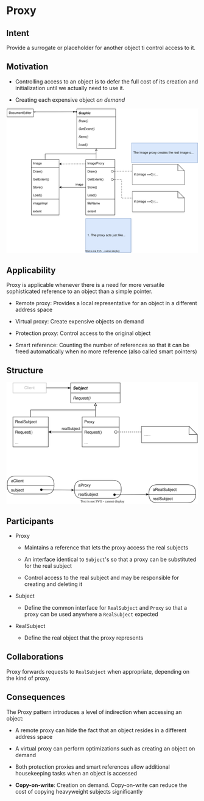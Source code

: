 # Proxy

## Intent

Provide a surrogate or placeholder for another object ti control access to it.

## Motivation

- Controlling access to an object is to defer the full cost of its creation and initialization until we actually need to use it.

- Creating each expensive object *on demand*

![proxy_example!](./img/proxy_example.svg)

## Applicability

Proxy is applicable whenever there is a need for  more versatile sophisticated reference to an object than a simple pointer.

- Remote proxy: Provides a local representative for an object in a different address space

- Virtual proxy: Create expensive objects on demand

- Protection proxy: Control access to the original object

- Smart reference: Counting the number of references so that it can be freed automatically when no more reference (also called smart pointers)

## Structure

![proxy_structure!](./img/proxy_structure.svg)

## Participants

- Proxy
  
  - Maintains a reference that lets the proxy access the real subjects
  
  - An interface identical to `Subject`'s so that a proxy can be substituted for the real subject
  
  - Control access to the real subject and may be responsible for creating and deleting it

- Subject
  
  - Define the common interface for `RealSubject` and `Proxy` so that a proxy can be used anywhere a `RealSubject` expected

- RealSubject
  
  - Define the real object that the proxy represents

## Collaborations

Proxy forwards requests to `RealSubject` when appropriate, depending on the kind of proxy.

## Consequences

The Proxy pattern introduces a level of indirection when accessing an object:

- A remote proxy can hide the fact that an object resides in a different address space

- A virtual proxy can perform optimizations such as creating an object on demand

- Both protection proxies and smart references allow additional housekeeping tasks when an object is accessed

- **Copy-on-write**: Creation on demand. Copy-on-write can reduce the cost of copying heavyweight subjects significantly

